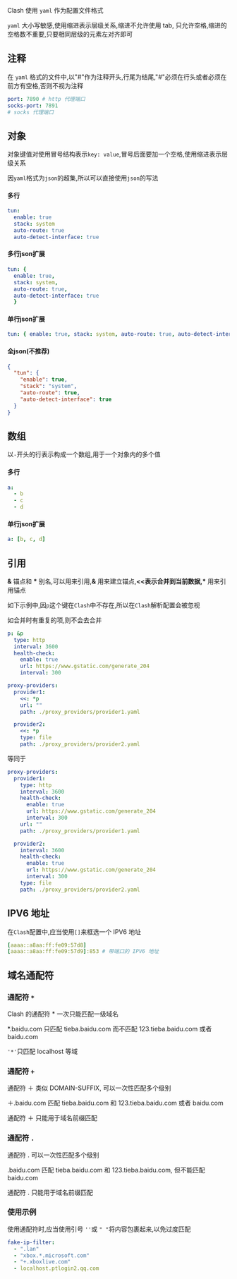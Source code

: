 Clash 使用 `yaml` 作为配置文件格式

`yaml` 大小写敏感,使用缩进表示层级关系,缩进不允许使用 tab, 只允许空格,缩进的空格数不重要,只要相同层级的元素左对齐即可

## 注释

在 `yaml` 格式的文件中,以"#"作为注释开头,行尾为结尾,"#"必须在行头或者必须在前方有空格,否则不视为注释

```yaml
port: 7890 # http 代理端口
socks-port: 7891
# socks 代理端口
```

## 对象

对象键值对使用冒号结构表示`key: value`,冒号后面要加一个空格,使用缩进表示层级关系

因`yaml`格式为`json`的超集,所以可以直接使用`json`的写法

#### 多行

```yaml
tun:
  enable: true
  stack: system
  auto-route: true
  auto-detect-interface: true
```

#### 多行json扩展

```yaml
tun: { 
  enable: true,
  stack: system,
  auto-route: true,
  auto-detect-interface: true
  }
```

#### 单行json扩展

```yaml
tun: { enable: true, stack: system, auto-route: true, auto-detect-interface: true}
```
#### 全json(不推荐)
```json
{
  "tun": {
    "enable": true,
    "stack": "system",
    "auto-route": true,
    "auto-detect-interface": true
  }
}
```

## 数组

以`-`开头的行表示构成一个数组,用于一个对象内的多个值

#### 多行

```yaml
a:
  - b
  - c
  - d
```

#### 单行json扩展

```yaml
a: [b, c, d]
```

## 引用

**&** 锚点和 **\*** 别名,可以用来引用,**&** 用来建立锚点,**<<**表示合并到当前数据**,\*** 用来引用锚点

如下示例中,因`p`这个键在`Clash`中不存在,所以在`Clash`解析配置会被忽视

如合并时有重复的项,则不会去合并

```yaml
p: &p
  type: http
  interval: 3600
  health-check:
    enable: true
    url: https://www.gstatic.com/generate_204
    interval: 300

proxy-providers:
  provider1:
    <<: *p
    url: ""
    path: ./proxy_providers/provider1.yaml

  provider2:
    <<: *p
    type: file
    path: ./proxy_providers/provider2.yaml
```

等同于

```yaml
proxy-providers:
  provider1:
    type: http
    interval: 3600
    health-check:
      enable: true
      url: https://www.gstatic.com/generate_204
      interval: 300
    url: ""
    path: ./proxy_providers/provider1.yaml

  provider2:
    interval: 3600
    health-check:
      enable: true
      url: https://www.gstatic.com/generate_204
      interval: 300
    type: file
    path: ./proxy_providers/provider2.yaml
```

## **IPV6 地址**

在`Clash`配置中,应当使用`[]`来框选一个 IPV6 地址

```yaml
[aaaa::a8aa:ff:fe09:57d8]
[aaaa::a8aa:ff:fe09:57d9]:853 # 带端口的 IPV6 地址
```

## 域名通配符

### 通配符 `*`

Clash 的通配符 \* 一次只能匹配一级域名

\*.baidu.com 只匹配 tieba.baidu.com 而不匹配 123.tieba.baidu.com 或者 baidu.com

`'*'`只匹配 localhost 等域

### 通配符 `+`

通配符 ＋ 类似 DOMAIN-SUFFIX, 可以一次性匹配多个级别

＋.baidu.com 匹配 tieba.baidu.com 和 123.tieba.baidu.com 或者 baidu.com

通配符 ＋ 只能用于域名前缀匹配

### 通配符 `.`

通配符 . 可以一次性匹配多个级别

.baidu.com 匹配 tieba.baidu.com 和 123.tieba.baidu.com, 但不能匹配 baidu.com

通配符 . 只能用于域名前缀匹配

### 使用示例

使用通配符时,应当使用引号 `''`或 `" "`将内容包裹起来,以免过度匹配

```yaml
fake-ip-filter:
  - ".lan"
  - "xbox.*.microsoft.com"
  - "+.xboxlive.com"
  - localhost.ptlogin2.qq.com
```
